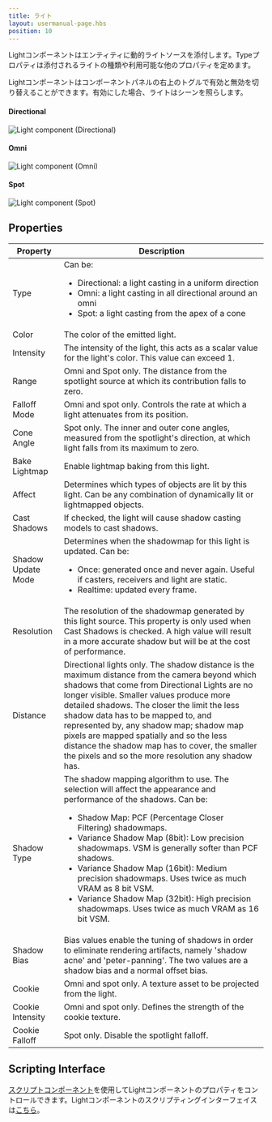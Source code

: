 ```yaml
---
title: ライト
layout: usermanual-page.hbs
position: 10
---
```


Lightコンポーネントはエンティティに動的ライトソースを添付します。Typeプロパティは添付されるライトの種類や利用可能な他のプロパティを定めます。

Lightコンポーネントはコンポーネントパネルの右上のトグルで有効と無効を切り替えることができます。有効にした場合、ライトはシーンを照らします。

#### Directional

![Light component (Directional)][1]

#### Omni

![Light component (Omni)][2]

#### Spot

![Light component (Spot)][3]

## Properties

| Property           | Description |
|--------------------|-------------|
| Type               | Can be: <ul><li>Directional: a light casting in a uniform direction</li><li>Omni: a light casting in all directional around an omni</li><li>Spot: a light casting from the apex of a cone</li></ul> |
| Color              | The color of the emitted light. |
| Intensity          | The intensity of the light, this acts as a scalar value for the light's color. This value can exceed 1. |
| Range              | Omni and Spot only. The distance from the spotlight source at which its contribution falls to zero. |
| Falloff Mode       | Omni and spot only. Controls the rate at which a light attenuates from its position. |
| Cone Angle         | Spot only. The inner and outer cone angles, measured from the spotlight's direction, at which light falls from its maximum to zero. |
| Bake Lightmap      | Enable lightmap baking from this light. |
| Affect             | Determines which types of objects are lit by this light. Can be any combination of dynamically lit or lightmapped objects. |
| Cast Shadows       | If checked, the light will cause shadow casting models to cast shadows. |
| Shadow Update Mode | Determines when the shadowmap for this light is updated. Can be: <ul><li>Once: generated once and never again. Useful if casters, receivers and light are static.</li><li>Realtime: updated every frame.</li></ul> |
| Resolution         | The resolution of the shadowmap generated by this light source. This property is only used when Cast Shadows is checked. A high value will result in a more accurate shadow but will be at the cost of performance. |
| Distance           | Directional lights only. The shadow distance is the maximum distance from the camera beyond which shadows that come from Directional Lights are no longer visible. Smaller values produce more detailed shadows. The closer the limit the less shadow data has to be mapped to, and represented by, any shadow map; shadow map pixels are mapped spatially and so the less distance the shadow map has to cover, the smaller the pixels and so the more resolution any shadow has. |
| Shadow Type        | The shadow mapping algorithm to use. The selection will affect the appearance and performance of the shadows. Can be: <ul><li>Shadow Map: PCF (Percentage Closer Filtering) shadowmaps.</li><li>Variance Shadow Map (8bit): Low precision shadowmaps. VSM is generally softer than PCF shadows.</li><li>Variance Shadow Map (16bit): Medium precision shadowmaps. Uses twice as much VRAM as 8 bit VSM.</li><li>Variance Shadow Map (32bit): High precision shadowmaps. Uses twice as much VRAM as 16 bit VSM.</li></ul> |
| Shadow Bias        | Bias values enable the tuning of shadows in order to eliminate rendering artifacts, namely 'shadow acne' and 'peter-panning'. The two values are a shadow bias and a normal offset bias. |
| Cookie             | Omni and spot only. A texture asset to be projected from the light. |
| Cookie Intensity   | Omni and spot only. Defines the strength of the cookie texture. |
| Cookie Falloff     | Spot only. Disable the spotlight falloff. |

## Scripting Interface

[スクリプトコンポーネント][4]を使用してLightコンポーネントのプロパティをコントロールできます。Lightコンポーネントのスクリプティングインターフェイスは[こちら][5]。

[1]: /images/user-manual/scenes/components/component-light-directional.png
[2]: /images/user-manual/scenes/components/component-light-point.png
[3]: /images/user-manual/scenes/components/component-light-spot.png
[4]: /user-manual/packs/components/script
[5]: /api/pc.LightComponent.html
